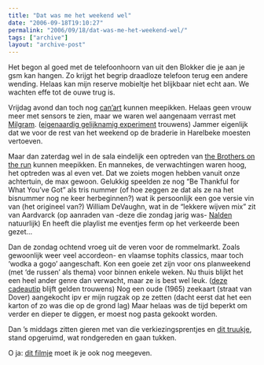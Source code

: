 ```yaml
---
title: "Dat was me het weekend wel"
date: "2006-09-18T19:10:27"
permalink: "2006/09/18/dat-was-me-het-weekend-wel/"
tags: ["archive"]
layout: "archive-post"
---
```

Het begon al goed met de telefoonhoorn van uit den Blokker die je aan je gsm kan hangen. Zo krijgt het begrip draadloze telefoon terug een andere wending. Helaas kan mijn reserve mobieltje het blijkbaar niet echt aan. We wachten effe tot de ouwe trug is.

Vrijdag avond dan toch nog [can’art](http://www.canart.tk/ "http://www.canart.tk/") kunnen meepikken. Helaas geen vrouw meer met sensors te zien, maar we waren wel aangenaam verrast met [Milgram](http://myspace.com/milgram "http://myspace.com/milgram"). ([eigenaardig gelijknamig experiment](http://nl.wikipedia.org/wiki/Milgram_experiment "http://nl.wikipedia.org/wiki/Milgram_experiment") trouwens) Jammer eigenlijk dat we voor de rest van het weekend op de braderie in Harelbeke moesten vertoeven.

Maar dan zaterdag wel in de sala eindelijk een optreden van [the Brothers on the run](http://www.brothersontherun.be/ "http://www.brothersontherun.be") kunnen meepikken. En mannekes, de verwachtingen waren hoog, het optreden was al even vet. Dat we zoiets mogen hebben vanuit onze achtertuin, de max gewoon. Gelukkig speelden ze nog “Be Thankful for What You’ve Got” als tris nummer (of hoe zeggen ze dat als ze na het bisnummer nog ne keer herbeginnen?) wat ik persoonlijk een goe versie vin van (het origineel van?) William DeVaughn, wat in de “lekkere wijven mix” zit van Aardvarck (op aanraden van -deze die zondag jarig was- [Nalden](http://www.nalden.net/ "http://www.nalden.net") natuurlijk) En heeft die playlist me eventjes ferm op het verkeerde been gezet…

Dan de zondag ochtend vroeg uit de veren voor de rommelmarkt. Zoals gewoonlijk weer veel accordeon- en vlaamse tophits classics, maar toch ‘wodka a gogo’ aangeschaft. Kon een goeie zet zijn voor ons planweekend (met ‘de russen’ als thema) voor binnen enkele weken. Nu thuis blijkt het een heel ander genre dan verwacht, maar ze is best wel leuk. ([deze cadeautip](http://www.musicstorekoeln.de/nl/global/0_0_G_0_DJE0001390-000/0/0/0/detail/musicstore.html "http://www.musicstorekoeln.de/nl/global/0_0_G_0_DJE0001390-000/0/0/0/detail/musicstore.html") blijft gelden trouwens) Nog een oude (1965) zeekaart (straat van Dover) aangekocht ipv er mijn rugzak op ze zetten (dacht eerst dat het een karton of zo was die op de grond lag) Maar helaas was de tijd beperkt om verder en dieper te diggen, er moest nog pasta gekookt worden.

Dan ’s middags zitten gieren met van die verkiezingsprentjes en [dit truukje](http://mightyillusions.blogspot.com/2006/09/tutorial-make-smiling-person-look.html "http://mightyillusions.blogspot.com/2006/09/tutorial-make-smiling-person-look.html"), stand opgeruimd, wat rondgereden en gaan tukken.

O ja: [dit filmje](http://feeds.feedburner.com/~r/Neatorama/~3/23229883/ "http://feeds.feedburner.com/~r/Neatorama/~3/23229883/") moet ik je ook nog meegeven.

